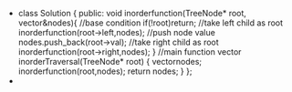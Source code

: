 * class Solution {
public:
void inorderfunction(TreeNode* root, vector<int>&nodes){
//base condition
if(!root)return;
//take left child as root
inorderfunction(root->left,nodes);
//push node value
nodes.push_back(root->val);
//take right child as root
inorderfunction(root->right,nodes);
}
//main function
vector<int> inorderTraversal(TreeNode* root) {
vector<int>nodes;
inorderfunction(root,nodes);
return nodes;
}
};
*